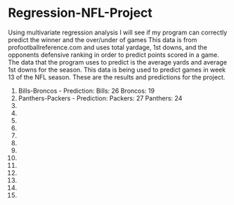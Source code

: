 # Regression-NFL-Project
Using multivariate regression analysis I will see if my program can correctly predict the winner and the over/under of games
This data is from profootballreference.com and uses total yardage, 1st downs, and the opponents defensive ranking in order to predict points scored in a game.
The data that the program uses to predict is the average yards and average 1st downs for the season.
This data is being used to predict games in week 13 of the NFL season. These are the results and predictions for the project.

1. Bills-Broncos - Prediction: Bills: 26 Broncos: 19 
2. Panthers-Packers - Prediction: Packers: 27 Panthers: 24
3. 
4.
5.
6.
7.
8.
9.
10.
11.
12.
13.
14.
15.
